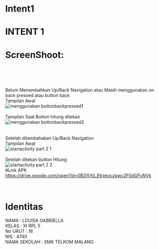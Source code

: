 # Intent1
# INTENT 1 <br>
# ScreenShoot: <br> <br> <br>
Belum Menambahkan Up/Back Navigation atau Masih menggunakan on back pressed atau button back<br>
Tampilan Awal <br>
![menggunakan buttonbackpressed1](https://cloud.githubusercontent.com/assets/21364340/19213859/c00a59f8-8d9f-11e6-83c0-e09a3cafb979.png)
<br><br>
Tampilan Saat Button hitung ditekan<br>
![menggunakan buttonbackpressed2](https://cloud.githubusercontent.com/assets/21364340/19213858/c007a942-8d9f-11e6-9d89-ba6ea5a64fd2.png)
<br> <br> <br>
Setelah ditambahakan Up/Back Navigation<br>
Tampilan Awal<br>
![startactivity part 2 1](https://cloud.githubusercontent.com/assets/21364340/19213861/c00b919c-8d9f-11e6-8595-b8fb9757476f.png)
<br> <br>
Setelah ditekan button Hitung<br>
![startactivity part 2 2](https://cloud.githubusercontent.com/assets/21364340/19213860/c00abe70-8d9f-11e6-8296-3a88e88e1309.png)
<br>
#Link APK <br>
https://drive.google.com/open?id=0B2j5Yd_9Vxeoczgwc2F0dGFvNVk
<br> <br> <br>

# Identitas <br>
NAMA : LOUISA GABRIELLA <br>
KELAS : XI RPL 5 <br>
No URUT : 16 <br> 
NIS : 4740 <br>
NAMA SEKOLAH : SMK TELKOM MALANG
